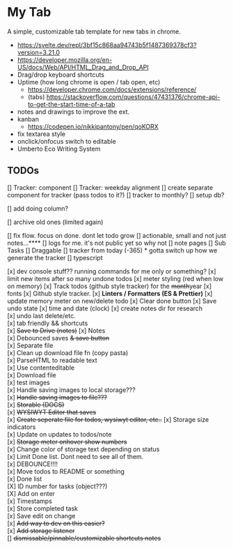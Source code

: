 # My Tab

A simple, customizable tab template for new tabs in chrome.

- https://svelte.dev/repl/3bf15c868aa94743b5f1487369378cf3?version=3.21.0
- https://developer.mozilla.org/en-US/docs/Web/API/HTML_Drag_and_Drop_API
- Drag/drop keyboard shortcuts
- Uptime (how long chrome is open / tab open, etc)
  - https://developer.chrome.com/docs/extensions/reference/
  - (tabs) https://stackoverflow.com/questions/47431376/chrome-api-to-get-the-start-time-of-a-tab
- notes and drawings to improve the ext.
- kanban
  - https://codepen.io/nikkipantony/pen/qoKORX
- fix textarea style
- onclick/onfocus switch to editable
- Umberto Eco Writing System

## TODOs

[] Tracker: component
[] Tracker: weekday alignment
[] create separate component for tracker (pass todos to it?)
[] tracker to monthly?
[] setup db?

[] add doing column?

[] archive old ones (limited again)

[] fix flow. focus on done. dont let todo grow
[] actionable, small and not just notes...\*\*\*\*
[] logs for me. it's not public yet so why not
[] note pages
[] Sub Tasks
[] Draggable
[] tracker from today (-365) \* gotta switch up how we generate the tracker
[] typescript

[x] dev console stuff?? running commands for me only or something?
[x] limit new items after so many undone todos
[x] meter styling (red when low on memory)
[x] Track todos (github style tracker) for the ~~month~~year
[x] fonts
[x] Github style tracker.
[x] **Linters / Formatters (ES & Prettier)**
[x] update memory meter on new/delete todo
[x] Clear done button
[x] Save undo state
[x] time and date (clock)
[x] create notes dir for research  
[x] undo last delete/etc.  
[x] tab friendly && shortcuts  
[x] ~~Save to Drive (notes)~~
[x] Notes  
 [x] Debounced saves ~~& save button~~  
 [x] Separate file  
 [x] Clean up download file fn (copy pasta)  
 [x] ParseHTML to readable text  
 [x] Use contenteditable  
 [x] Download file  
 [x] test images  
 [x] Handle saving images to local storage???  
 [x] ~~Handle saving images to file???~~  
 [x] ~~Storable (DOCS)~~  
 [x] ~~WYSIWYT Editor that saves~~  
 [x] ~~Create seperate file for todos, wysiwyt editor, etc..~~
[x] Storage size indicators  
[x] Update on updates to todos/note  
[x] ~~Storage meter onhover show numbers~~  
[x] Change color of storage text depending on status  
[x] Limit Done list. Dont need to see all of them.  
[x] DEBOUNCE!!!!  
[x] Move todos to README or something  
[x] Done list  
[X] ID number for tasks (object???)  
[X] Add on enter  
[x] Timestamps  
[x] Store completed task  
[x] Save edit on change  
[x] ~~Add way to dev on this easier?~~  
[x] ~~Add storage listener~~  
[] ~~dismissable/pinnable/customizable shortcuts notes~~
